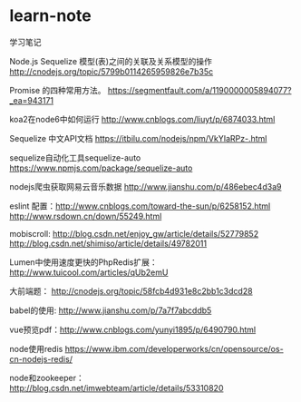 # learn-note
学习笔记

Node.js Sequelize 模型(表)之间的关联及关系模型的操作
http://cnodejs.org/topic/5799b0114265959826e7b35c

Promise 的四种常用方法。
https://segmentfault.com/a/1190000005894077?_ea=943171

koa2在node6中如何运行
http://www.cnblogs.com/liuyt/p/6874033.html

Sequelize 中文API文档
https://itbilu.com/nodejs/npm/VkYIaRPz-.html

sequelize自动化工具sequelize-auto  https://www.npmjs.com/package/sequelize-auto

nodejs爬虫获取网易云音乐数据     http://www.jianshu.com/p/486ebec4d3a9
 
 
eslint 配置：http://www.cnblogs.com/toward-the-sun/p/6258152.html http://www.rsdown.cn/down/55249.html

mobiscroll:  http://blog.csdn.net/enjoy_gw/article/details/52779852  http://blog.csdn.net/shimiso/article/details/49782011

Lumen中使用速度更快的PhpRedis扩展：http://www.tuicool.com/articles/qUb2emU

大前端题： http://cnodejs.org/topic/58fcb4d931e8c2bb1c3dcd28

babel的使用: http://www.jianshu.com/p/7a7f7abcddb5

vue预览pdf：http://www.cnblogs.com/yunyi1895/p/6490790.html

node使用redis https://www.ibm.com/developerworks/cn/opensource/os-cn-nodejs-redis/

node和zookeeper：http://blog.csdn.net/imwebteam/article/details/53310820
